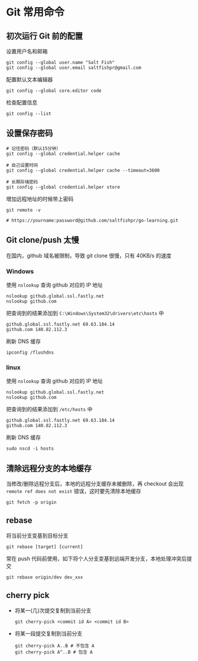 # Git 常用命令


<!--more-->

## 初次运行 Git 前的配置

设置用户名和邮箱

```shell
git config --global user.name "Salt Fish"
git config --global user.email saltfishpr@gmail.com
```

配置默认文本编辑器

```shell
git config --global core.editor code
```

检查配置信息

```shell
git config --list
```

## 设置保存密码

```shell
# 记住密码（默认15分钟）
git config --global credential.helper cache

# 自己设置时间
git config --global credential.helper cache --timeout=3600

# 长期存储密码
git config --global credential.helper store
```

增加远程地址的时候带上密码

```
git remote -v

# https://yourname:password@github.com/saltfishpr/go-learning.git
```

## Git clone/push 太慢

在国内，github 域名被限制，导致 git clone 很慢，只有 40KB/s 的速度

### Windows

使用 `nslookup` 查询 github 对应的 IP 地址

```shell
nslookup github.global.ssl.fastly.net
nslookup github.com
```

把查询到的结果添加到 `C:\Windows\System32\drivers\etc\hosts` 中

```text
github.global.ssl.fastly.net 69.63.184.14
github.com 140.82.112.3
```

刷新 DNS 缓存

```shell
ipconfig /flushdns
```

### linux

使用 `nslookup` 查询 github 对应的 IP 地址

```shell
nslookup github.global.ssl.fastly.net
nslookup github.com
```

把查询到的结果添加到 `/etc/hosts` 中

```text
github.global.ssl.fastly.net 69.63.184.14
github.com 140.82.112.3
```

刷新 DNS 缓存

```shell
sudo nscd -i hosts
```

## 清除远程分支的本地缓存

当修改/删除远程分支后，本地的远程分支缓存未被删除，再 checkout 会出现 `remote ref does not exist` 错误，这时要先清除本地缓存

```shell
git fetch -p origin
```

## rebase

将当前分支变基到目标分支

```shell
git rebase [target] [current]
```

常在 push 代码前使用，如下将个人分支变基到远端开发分支，本地处理冲突后提交

```shell
git rebase origin/dev dev_xxx
```

## cherry pick

- 将某一(几)次提交复制到当前分支

  ```shell
  git cherry-pick <commit id A> <commit id B>
  ```

- 将某一段提交复制到当前分支

  ```shell
  git cherry-pick A..B # 不包含 A
  git cherry-pick A^..B # 包含 A
  ```


